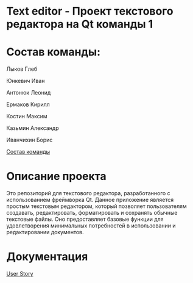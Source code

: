 # Text editor - Проект текстового редактора на Qt команды 1
# Состав команды:
Лыков Глеб

Юнкевич Иван

Антонюк Леонид

Ермаков Кирилл

Костин Максим

Казьмин Александр

Иванчихин Борис

[Состав команды](https://docs.google.com/document/d/19z7W2ugYXgedY3DBrVBSJqiIiFxdfX9wZ2h4OkGxsAc/edit)

# Описание проекта
Это репозиторий для текстового редактора, разработанного с использованием фреймворка Qt. Данное приложение является простым текстовым редактором, который позволяет пользователям создавать, редактировать, форматировать и сохранять обычные текстовые файлы. Оно предоставляет базовые функции для удовлетворения минимальных потребностей в использовании и редактировании документов. 

# Документация

[User Story](https://docs.google.com/document/d/1i7LTYiOP-8mIao-afAvzocvL6cRbZLUApR7EZdzpaUk/edit)
